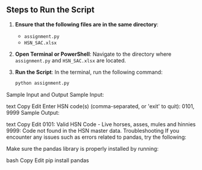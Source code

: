 
## Steps to Run the Script

1. **Ensure that the following files are in the same directory**:
   - `assignment.py`
   - `HSN_SAC.xlsx`

2. **Open Terminal or PowerShell**:
   Navigate to the directory where `assignment.py` and `HSN_SAC.xlsx` are located.

3. **Run the Script**:
   In the terminal, run the following command:

   ```bash
   python assignment.py
Sample Input and Output
Sample Input:

text
Copy
Edit
Enter HSN code(s) (comma-separated, or 'exit' to quit): 0101, 9999
Sample Output:

text
Copy
Edit
0101: Valid HSN Code - Live horses, asses, mules and hinnies
9999: Code not found in the HSN master data.
Troubleshooting
If you encounter any issues such as errors related to pandas, try the following:

Make sure the pandas library is properly installed by running:

bash
Copy
Edit
pip install pandas

